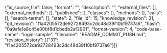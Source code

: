 {"is_source_file": false, "format": "", "description": "", "external_files": [], "external_methods": [], "published": [], "classes": [], "methods": [], "calls": [], "search-terms": [], "state": 2, "file_id": 15, "knowledge_revision": 31, "git_revision": "f1a4205572de92728493c2dc48d39f10bf9737a6", "hash": "0a9afe1e8c45e00bf8d1cbedb2af2901", "format-version": 4, "code-base-name": "login-sample", "filename": "README_COMMIT_PUSH.md", "revision_history": [{"31": "f1a4205572de92728493c2dc48d39f10bf9737a6"}]}